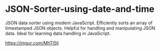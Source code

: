 # JSON-Sorter-using-date-and-time
JSON data sorter using modern JavaScript. Efficiently sorts an array of timestamped JSON objects. Helpful for handling and manipulating JSON data. Ideal for learning data handling in JavaScript.

https://imgur.com/MhTI5Ij
